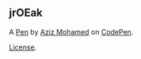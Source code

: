jrOEak
------


A [Pen](http://codepen.io/jpbnois/pen/jrOEak) by [Aziz Mohamed](http://codepen.io/jpbnois) on [CodePen](http://codepen.io/).

[License](http://codepen.io/jpbnois/pen/jrOEak/license).